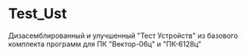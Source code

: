 # Test_Ust
Дизасемблированный и улучшенный "Тест Устройств" из базового комплекта программ для ПК "Вектор-06ц" и "ПК-6128ц"
